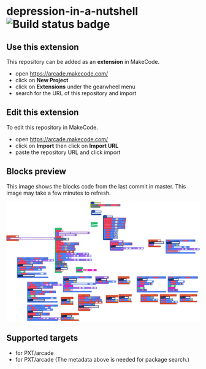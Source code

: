 # depression-in-a-nutshell ![Build status badge](https://github.com/devpineapple/depression-in-a-nutshell/workflows/MakeCode/badge.svg)



## Use this extension

This repository can be added as an **extension** in MakeCode.

* open https://arcade.makecode.com/
* click on **New Project**
* click on **Extensions** under the gearwheel menu
* search for the URL of this repository and import

## Edit this extension

To edit this repository in MakeCode.

* open https://arcade.makecode.com/
* click on **Import** then click on **Import URL**
* paste the repository URL and click import

## Blocks preview

This image shows the blocks code from the last commit in master.
This image may take a few minutes to refresh.

![A rendered view of the blocks](https://github.com/devpineapple/depression-in-a-nutshell/raw/master/.makecode/blocks.png)

## Supported targets

* for PXT/arcade
* for PXT/arcade
(The metadata above is needed for package search.)

